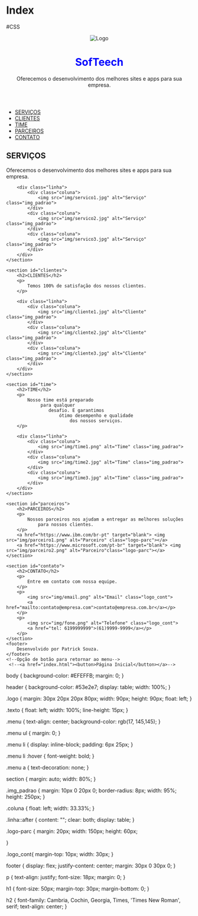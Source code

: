 # Index
#CSS
<!DOCTYPE html>
<html lang="pt-br">
<head>
    <link href="./CSS/CSS.css" rel="stylesheet">
    <meta charset="UTF-8">
    <meta name="viewport" content="width=device-width, initial-scale=1.0">
    <link rel="shotcurt icon" href="img/logo.png" type="image/x-icon">
    <title>SofTech</title>
<head>
<body> 
    <header>
         <img src="img/logo.png" class="logo" alt="Logo">
         <h1 style="color:blue;">SofTeech</h1>
         <p>
           Oferecemos o desenvolvimento 
                   dos melhores sites 
                       e apps para sua empresa.
         </p>
    </header>
    <div class="menu">
        <nav>
            <ul>
                <li><a href="#servicos">SERVIÇOS</a></li>
                <li><a href="#clientes">CLIENTES</a></li>
                <li><a href="#time">TIME</a></li>
                <li><a href="#parceiros">PARCEIROS</a></li>
                <li><a href="#contato">CONTATO</a></li>
            </ul>
        </nav>
    </div>
    <section id="servicos">
        <h2>SERVIÇOS</h2>
        <p>
            Oferecemos o desenvolvimento dos melhores
            sites e apps para sua empresa.
        </p>

        <div class="linha">
            <div class="coluna">
                <img src="img/servico1.jpg" alt="Serviço" class="img_padrao">
            </div>
            <div class="coluna">
                <img src="img/servico2.jpg" alt="Serviço" class="img_padrao">
            </div>
            <div class="coluna">
                <img src="img/servico3.jpg" alt="Serviço" class="img_padrao">
            </div>
        </div>
    </section>

    <section id="clientes">
        <h2>CLIENTES</h2>
        <p>
            Temos 100% de satisfação dos nossos clientes.
        </p>

        <div class="linha">
            <div class="coluna">
                <img src="img/cliente1.jpg" alt="Cliente" class="img_padrao">
            </div>
            <div class="coluna">
                <img src="img/cliente2.jpg" alt="Cliente" class="img_padrao">
            </div>
            <div class="coluna">
                <img src="img/cliente3.jpg" alt="Cliente" class="img_padrao">
            </div>
        </div>
    </section>

    <section id="time">
        <h2>TIME</h2>
        <p>
            Nosso time está preparado
                 para qualquer
                    desafio. E garantimos
                        ótimo desempenho e qualidade
                            dos nossos serviços.
        </p>

        <div class="linha">
            <div class="coluna">
                <img src="img/time1.png" alt="Time" class="img_padrao">
            </div>
            <div class="coluna">
                <img src="img/time2.jpg" alt="Time" class="img_padrao">
            </div>
            <div class="coluna">
                <img src="img/time3.jpg" alt="Time" class="img_padrao">
            </div>
        </div>
    </section>

    <section id="parceiros">
        <h2>PARCEIROS</h2>
        <p>
            Nossos parceiros nos ajudam a entregar as melhores soluções
                para nossos clientes.
        </p>
        <a href="https://www.ibm.com/br-pt" target="blank"> <img src="img/parceiro1.png" alt="Parceiro" class="logo-parc"></a>
        <a href="https://www.microsoft.com/pt-br" target="blank"> <img src="img/parceiro2.png" alt="Parceiro"class="logo-parc"></a>
    </section>

    <section id="contato">
        <h2>CONTATO</h2>
        <p>
            Entre em contato com nossa equipe.
        </p>
        <p>
            <img src="img/email.png" alt="Email" class="logo_cont">
            <a href="mailto:contato@empresa.com">contato@empresa.com.br</a></p>
        </p>
        <p>
            <img src="img/fone.png" alt="Telefone" class="logo_cont">
            <a href="tel: 6199999999">(61)9999-9999</a></p>
        </p>    
    </section>
    <footer>
        Desenvolvido por Patrick Souza.
    </footer>
    <!--Opção de botão para retornar ao menu-->
     <!--<a href="index.html"><button>Página Inicial</button></a>-->

</body>
</html>

body {
    background-color: #EFEFFB;
    margin: 0;
}

header {
    background-color: #53e2e7;
    display: table;
    width: 100%;
}

.logo {
    margin: 30px 20px 20px 80px;
    width: 90px;
    height: 90px;
    float: left;
}

.texto {
    float: left;
    width: 100%;
    line-height: 15px;
}

.menu {
    text-align: center;
    background-color: rgb(17, 145,145);
}

.menu ul {
    margin: 0;
}

.menu li {
    display: inline-block;
    padding: 6px 25px;
}

.menu li :hover {
    font-weight: bold;
}

.menu a {
    text-decoration: none;
}

section {
    margin: auto;
    width: 80%;
}

.img_padrao {
    margin: 10px 0 20px 0;
    border-radius: 8px;
    width: 95%;
    height: 250px;
}

.coluna {
    float: left;
    width: 33.33%;
}

.linha::after {
    content: "";
    clear: both;
    display: table;
}

.logo-parc {
    margin: 20px;
    width: 150px;
    height: 60px;
    
}

.logo_cont{
    margin-top: 10px;
    width: 30px;
}

footer {
    display: flex;
    justify-content: center;
    margin: 30px 0 30px 0;
}

p {
    text-align: justify;
    font-size: 18px;
    margin: 0;
}

h1 {
    font-size: 50px;
    margin-top: 30px;
    margin-bottom: 0;
}

h2 {
    font-family: Cambria, Cochin, Georgia, Times, 'Times New Roman', serif;
    text-align: center;
}
